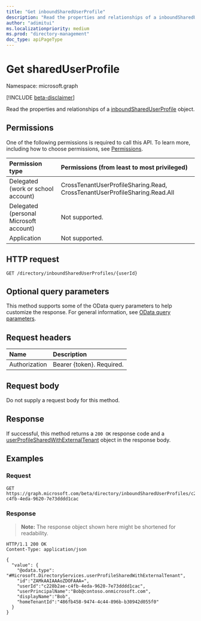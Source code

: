 ```yaml
---
title: "Get inboundSharedUserProfile"
description: "Read the properties and relationships of a inboundSharedUserProfile object."
author: "adimitui"
ms.localizationpriority: medium
ms.prod: "directory-management"
doc_type: apiPageType
---
```


# Get sharedUserProfile
Namespace: microsoft.graph

[!INCLUDE [beta-disclaimer](../../includes/beta-disclaimer.md)]

Read the properties and relationships of a [inboundSharedUserProfile](../resources/inboundSharedUserProfile.md) object.

## Permissions
One of the following permissions is required to call this API. To learn more, including how to choose permissions, see [Permissions](/graph/permissions-reference).

|Permission type|Permissions (from least to most privileged)|
|:---|:---|
|Delegated (work or school account)|CrossTenantUserProfileSharing.Read, CrossTenantUserProfileSharing.Read.All|
|Delegated (personal Microsoft account)|Not supported.|
|Application|Not supported.|

## HTTP request

<!-- {
  "blockType": "ignored"
}
-->
``` http
GET /directory/inboundSharedUserProfiles/{userId}
```

## Optional query parameters
This method supports some of the OData query parameters to help customize the response. For general information, see [OData query parameters](/graph/query-parameters).

## Request headers
|Name|Description|
|:---|:---|
|Authorization|Bearer {token}. Required.|

## Request body
Do not supply a request body for this method.

## Response

If successful, this method returns a `200 OK` response code and a [userProfileSharedWithExternalTenant](../resources/userProfileSharedWithExternalTenant.md) object in the response body.

## Examples

### Request
<!-- {
  "blockType": "request",
  "name": "get_tenantreference"
}
-->
``` http
GET https://graph.microsoft.com/beta/directory/inboundSharedUserProfiles/c228b2ae-c4fb-4eda-9620-7e73dddd1cac
```


### Response
>**Note:** The response object shown here might be shortened for readability.
<!-- {
  "blockType": "response",
  "truncated": true,
  "@odata.type": "Microsoft.DirectoryServices.tenantReference"
}
-->
``` http
HTTP/1.1 200 OK
Content-Type: application/json

{
  "value": {
    "@odata.type": "#Microsoft.DirectoryServices.userProfileSharedWithExternalTenant",
    "id":"ZAMkAAIAAAoZDOFAAA=",
    "userId":"c228b2ae-c4fb-4eda-9620-7e73dddd1cac",
    "userPrincipalName":"Bob@contoso.onmicrosoft.com",
    "displayName":"Bob",
    "homeTenantId":"486fb458-9474-4c44-896b-b30942d055f0"
  }
}
```

